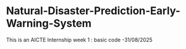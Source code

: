 # Natural-Disaster-Prediction-Early-Warning-System
This is an AICTE Internship
week 1 : basic code -31/08/2025
